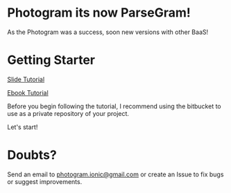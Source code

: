 # Photogram its now ParseGram!
As the Photogram was a success, soon new versions with other BaaS!

# Getting Starter

[Slide Tutorial](http://photogram.github.io/doc/)

[Ebook Tutorial](https://photogram.gitbooks.io/manual/content/)

Before you begin following the tutorial, I recommend using the bitbucket to use as a private repository of your project.

Let's start!

# Doubts?
Send an email to photogram.ionic@gmail.com or create an Issue to fix bugs or suggest improvements.